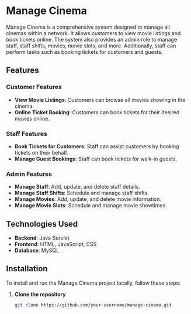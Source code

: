 # Manage Cinema

Manage Cinema is a comprehensive system designed to manage all cinemas within a network. It allows customers to view movie listings and book tickets online. The system also provides an admin role to manage staff, staff shifts, movies, movie slots, and more. Additionally, staff can perform tasks such as booking tickets for customers and guests.

## Features

### Customer Features
- **View Movie Listings**: Customers can browse all movies showing in the cinema.
- **Online Ticket Booking**: Customers can book tickets for their desired movies online.

### Staff Features
- **Book Tickets for Customers**: Staff can assist customers by booking tickets on their behalf.
- **Manage Guest Bookings**: Staff can book tickets for walk-in guests.

### Admin Features
- **Manage Staff**: Add, update, and delete staff details.
- **Manage Staff Shifts**: Schedule and manage staff shifts.
- **Manage Movies**: Add, update, and delete movie information.
- **Manage Movie Slots**: Schedule and manage movie showtimes.

## Technologies Used

- **Backend**: Java Servlet
- **Frontend**: HTML, JavaScript, CSS
- **Database**: MySQL

## Installation

To install and run the Manage Cinema project locally, follow these steps:

1. **Clone the repository**
   ```sh
   git clone https://github.com/your-username/manage-cinema.git
